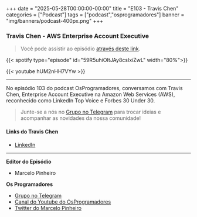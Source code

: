 +++
date = "2025-05-28T00:00:00-00:00"
title = "E103 - Travis Chen"
categories = ["Podcast"]
tags = ["podcast","osprogramadores"]
banner = "img/banners/podcast-400px.png"
+++

### Travis Chen - AWS Enterprise Account Executive
> Você pode assistir ao episódio [através deste link](https://www.youtube.com/watch?v=hUM2nHH7VYw).

{{< spotify type="episode" id="59R5uhiOItJAy8csIxiZwL" width="80%">}}

{{< youtube hUM2nHH7VYw >}}

___

No episódio 103 do podcast OsProgramadores, conversamos com Travis Chen, Enterprise Account Executive na Amazon Web Services (AWS), reconhecido como LinkedIn Top Voice e Forbes 30 Under 30.


> Junte-se a nós no [Grupo no Telegram](https://t.me/osprogramadores) para trocar ideias e acompanhar as novidades da nossa comunidade!

#### Links do Travis Chen

* [LinkedIn](https://www.linkedin.com/in/travismchen/)

___


**Editor do Episódio**

- Marcelo Pinheiro

**Os Programadores**

- [Grupo no Telegram](https://t.me/osprogramadores)
- [Canal do Youtube do OsProgramadores](https://www.youtube.com/channel/UCt_YNYGl6K5yNXlXEQDdwWg?view_as=subscriber)
- [Twitter do Marcelo Pinheiro](https://twitter.com/mpinheir)
